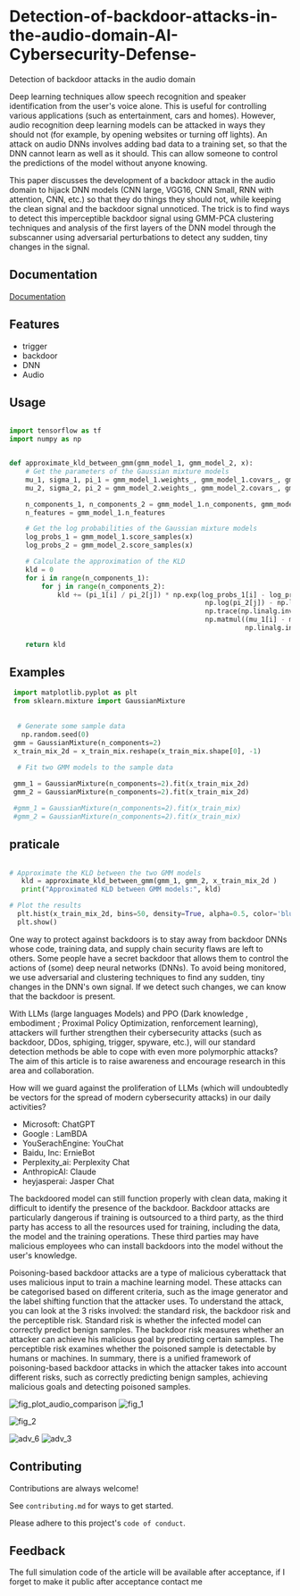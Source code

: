 # Detection-of-backdoor-attacks-in-the-audio-domain-AI-Cybersecurity-Defense-
Detection of backdoor attacks in the audio domain


Deep learning techniques allow speech recognition and speaker identification from the user's voice alone. This is useful for controlling various applications (such as entertainment, cars and homes). However, audio recognition deep learning models can be attacked in ways they should not (for example, by opening websites or turning off lights). An attack on audio DNNs involves adding bad data to a training set, so that the DNN cannot learn as well as it should. This can allow someone to control the predictions of the model without anyone knowing.

This paper discusses the development of a backdoor attack in the audio domain to hijack DNN models (CNN large, VGG16, CNN Small, RNN with attention, CNN, etc.) so that they do things they should not, while keeping the clean signal and the backdoor signal unnoticed. The trick is to find ways to detect this imperceptible backdoor signal using GMM-PCA clustering techniques and analysis of the first layers of the DNN model through the subscanner using adversarial perturbations to detect any sudden, tiny changes in the signal. 


## Documentation

[Documentation](https://notes.quantecon.org/submission/5b3b1856b9eab00015b89f90)


## Features

- trigger
- backdoor
- DNN
- Audio


## Usage

```python

import tensorflow as tf
import numpy as np


def approximate_kld_between_gmm(gmm_model_1, gmm_model_2, x):
    # Get the parameters of the Gaussian mixture models
    mu_1, sigma_1, pi_1 = gmm_model_1.weights_, gmm_model_1.covars_, gmm_model_1.weights_
    mu_2, sigma_2, pi_2 = gmm_model_2.weights_, gmm_model_2.covars_, gmm_model_2.weights_

    n_components_1, n_components_2 = gmm_model_1.n_components, gmm_model_2.n_components
    n_features = gmm_model_1.n_features

    # Get the log probabilities of the Gaussian mixture models
    log_probs_1 = gmm_model_1.score_samples(x)
    log_probs_2 = gmm_model_2.score_samples(x)

    # Calculate the approximation of the KLD
    kld = 0
    for i in range(n_components_1):
        for j in range(n_components_2):
            kld += (pi_1[i] / pi_2[j]) * np.exp(log_probs_1[i] - log_probs_2[j] + 
                                                 np.log(pi_2[j]) - np.log(pi_1[i]) + 
                                                 np.trace(np.linalg.inv(sigma_2[j]) @ sigma_1[i]) + 
                                                 np.matmul((mu_1[i] - mu_2[j]).T, 
                                                           np.linalg.inv(sigma_2[j]) @ (mu_1[i] - mu_2[j])) - n_features)
                                                           
    return kld

```



## Examples

```python
 import matplotlib.pyplot as plt
 from sklearn.mixture import GaussianMixture
 
 
  # Generate some sample data
   np.random.seed(0)
 gmm = GaussianMixture(n_components=2)
 x_train_mix_2d = x_train_mix.reshape(x_train_mix.shape[0], -1)
 
  # Fit two GMM models to the sample data

 gmm_1 = GaussianMixture(n_components=2).fit(x_train_mix_2d)
 gmm_2 = GaussianMixture(n_components=2).fit(x_train_mix_2d)

 #gmm_1 = GaussianMixture(n_components=2).fit(x_train_mix)
 #gmm_2 = GaussianMixture(n_components=2).fit(x_train_mix)
```

## praticale

```python

# Approximate the KLD between the two GMM models
   kld = approximate_kld_between_gmm(gmm_1, gmm_2, x_train_mix_2d )
   print("Approximated KLD between GMM models:", kld)

# Plot the results
  plt.hist(x_train_mix_2d, bins=50, density=True, alpha=0.5, color='blue')
  plt.show()
```


One way to protect against backdoors is to stay away from backdoor DNNs whose code, training data, and supply chain security flaws are left to others. Some people have a secret backdoor that allows them to control the actions of (some) deep neural networks (DNNs). To avoid being monitored, we use adversarial and clustering techniques to find any sudden, tiny changes in the DNN's own signal. If we detect such changes, we can know that the backdoor is present.

With LLMs (large languages Models) and PPO (Dark knowledge , embodiment ; Proximal Policy Optimization, renforcement learning), attackers will further strengthen their cybersecurity attacks (such as backdoor, DDos, sphiging, trigger, spyware, etc.), will our standard detection methods be able to cope with even more polymorphic attacks? The aim of this article is to raise awareness and encourage research in this area and collaboration. 

How will we guard against the proliferation of LLMs (which will undoubtedly be vectors for the spread of modern cybersecurity attacks) in our daily activities? 

- Microsoft: ChatGPT
- Google : LamBDA
- YouSerachEngine: YouChat
- Baidu, Inc: ErnieBot
- Perplexity_ai: Perplexity Chat
- AnthropicAI: Claude
- heyjasperai: Jasper Chat




The backdoored model can still function properly with clean data, making it difficult to identify the presence of the backdoor. Backdoor attacks are particularly dangerous if training is outsourced to a third party, as the third party has access to all the resources used for training, including the data, the model and the training operations. These third parties may have malicious employees who can install backdoors into the model without the user's knowledge.



Poisoning-based backdoor attacks are a type of malicious cyberattack that uses malicious input to train a machine learning model. These attacks can be categorised based on different criteria, such as the image generator and the label shifting function that the attacker uses. To understand the attack, you can look at the 3 risks involved: the standard risk, the backdoor risk and the perceptible risk. Standard risk is whether the infected model can correctly predict benign samples. The backdoor risk measures whether an attacker can achieve his malicious goal by predicting certain samples. The perceptible risk examines whether the poisoned sample is detectable by humans or machines. In summary, there is a unified framework of poisoning-based backdoor attacks in which the attacker takes into account different risks, such as correctly predicting benign samples, achieving malicious goals and detecting poisoned samples.



![fig_plot_audio_comparison](https://user-images.githubusercontent.com/64611605/218340528-41955e0f-d73e-41fb-8585-ace1fe0fb203.png)
![fig_1](https://user-images.githubusercontent.com/64611605/218340613-c96324ca-45d4-43d6-b16e-45c1a9dc795a.png)

![fig_2](https://user-images.githubusercontent.com/64611605/218340618-05bccff7-b29d-4457-b59a-87c2e1d73749.png)

![adv_6](https://user-images.githubusercontent.com/64611605/218340533-e86d5549-e986-45ec-900b-5fd7be41caab.png)
![adv_3](https://user-images.githubusercontent.com/64611605/218340539-45d576bf-748f-4edf-9c6f-e4fcb0b86d83.png)




## Contributing

Contributions are always welcome!

See `contributing.md` for ways to get started.

Please adhere to this project's `code of conduct`.


## Feedback

The full simulation code of the article will be available after acceptance, if I forget to make it public after acceptance contact me  
